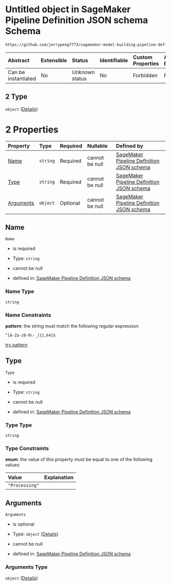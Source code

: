 # Untitled object in SageMaker Pipeline Definition JSON schema Schema

```txt
https://github.com/jerrypeng7773/sagemaker-model-building-pipeline-definition-JSON-schema/schema/#/properties/Steps/items/oneOf/2
```



| Abstract            | Extensible | Status         | Identifiable | Custom Properties | Additional Properties | Access Restrictions | Defined In                                                                                           |
| :------------------ | :--------- | :------------- | :----------- | :---------------- | :-------------------- | :------------------ | :--------------------------------------------------------------------------------------------------- |
| Can be instantiated | No         | Unknown status | No           | Forbidden         | Forbidden             | none                | [pipeline-definition.schema.json*](../../out/pipeline-definition.schema.json "open original schema") |

## 2 Type

`object` ([Details](pipeline-definition-definitions-processingstep.md))

# 2 Properties

| Property                | Type     | Required | Nullable       | Defined by                                                                                                                                                                                                                                                               |
| :---------------------- | :------- | :------- | :------------- | :----------------------------------------------------------------------------------------------------------------------------------------------------------------------------------------------------------------------------------------------------------------------- |
| [Name](#name)           | `string` | Required | cannot be null | [SageMaker Pipeline Definition JSON schema](pipeline-definition-definitions-stepname.md "https://github.com/jerrypeng7773/sagemaker-model-building-pipeline-definition-JSON-schema/schema/#/definitions/ProcessingStep/properties/Name")                                 |
| [Type](#type)           | `string` | Required | cannot be null | [SageMaker Pipeline Definition JSON schema](pipeline-definition-definitions-processingstep-properties-type.md "https://github.com/jerrypeng7773/sagemaker-model-building-pipeline-definition-JSON-schema/schema/#/definitions/ProcessingStep/properties/Type")           |
| [Arguments](#arguments) | `object` | Optional | cannot be null | [SageMaker Pipeline Definition JSON schema](pipeline-definition-definitions-processingstep-properties-arguments.md "https://github.com/jerrypeng7773/sagemaker-model-building-pipeline-definition-JSON-schema/schema/#/definitions/ProcessingStep/properties/Arguments") |

## Name



`Name`

*   is required

*   Type: `string`

*   cannot be null

*   defined in: [SageMaker Pipeline Definition JSON schema](pipeline-definition-definitions-stepname.md "https://github.com/jerrypeng7773/sagemaker-model-building-pipeline-definition-JSON-schema/schema/#/definitions/ProcessingStep/properties/Name")

### Name Type

`string`

### Name Constraints

**pattern**: the string must match the following regular expression: 

```regexp
^[A-Za-z0-9\-_]{1,64}$
```

[try pattern](https://regexr.com/?expression=%5E%5BA-Za-z0-9%5C-\_%5D%7B1%2C64%7D%24 "try regular expression with regexr.com")

## Type



`Type`

*   is required

*   Type: `string`

*   cannot be null

*   defined in: [SageMaker Pipeline Definition JSON schema](pipeline-definition-definitions-processingstep-properties-type.md "https://github.com/jerrypeng7773/sagemaker-model-building-pipeline-definition-JSON-schema/schema/#/definitions/ProcessingStep/properties/Type")

### Type Type

`string`

### Type Constraints

**enum**: the value of this property must be equal to one of the following values:

| Value          | Explanation |
| :------------- | :---------- |
| `"Processing"` |             |

## Arguments



`Arguments`

*   is optional

*   Type: `object` ([Details](pipeline-definition-definitions-processingstep-properties-arguments.md))

*   cannot be null

*   defined in: [SageMaker Pipeline Definition JSON schema](pipeline-definition-definitions-processingstep-properties-arguments.md "https://github.com/jerrypeng7773/sagemaker-model-building-pipeline-definition-JSON-schema/schema/#/definitions/ProcessingStep/properties/Arguments")

### Arguments Type

`object` ([Details](pipeline-definition-definitions-processingstep-properties-arguments.md))
